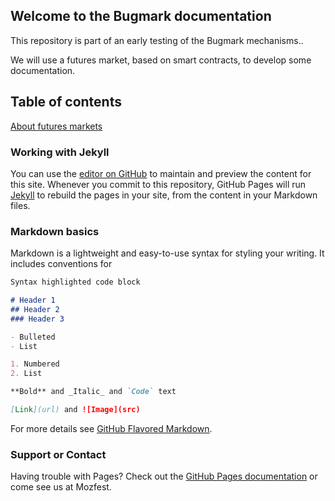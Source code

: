 ## Welcome to the Bugmark documentation

This repository is part of an early testing of the Bugmark mechanisms..

We will use a futures market, based on smart contracts, to develop some documentation.


## Table of contents

[About futures markets](/fixme/)


### Working with Jekyll

You can use the [editor on GitHub](https://github.com/bugmark/bugmark-docs/edit/master/README.md) to maintain and preview the content for this site.  Whenever you commit to this repository, GitHub Pages will run [Jekyll](https://jekyllrb.com/) to rebuild the pages in your site, from the content in your Markdown files.

### Markdown basics

Markdown is a lightweight and easy-to-use syntax for styling your writing. It includes conventions for

```markdown
Syntax highlighted code block

# Header 1
## Header 2
### Header 3

- Bulleted
- List

1. Numbered
2. List

**Bold** and _Italic_ and `Code` text

[Link](url) and ![Image](src)
```

For more details see [GitHub Flavored Markdown](https://guides.github.com/features/mastering-markdown/).

### Support or Contact

Having trouble with Pages? Check out the [GitHub Pages documentation](https://help.github.com/categories/github-pages-basics/) or come see us at Mozfest.

